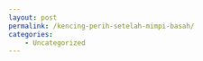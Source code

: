 ```yaml
---
layout: post
permalink: /kencing-perih-setelah-mimpi-basah/
categories:
    - Uncategorized
---
```


